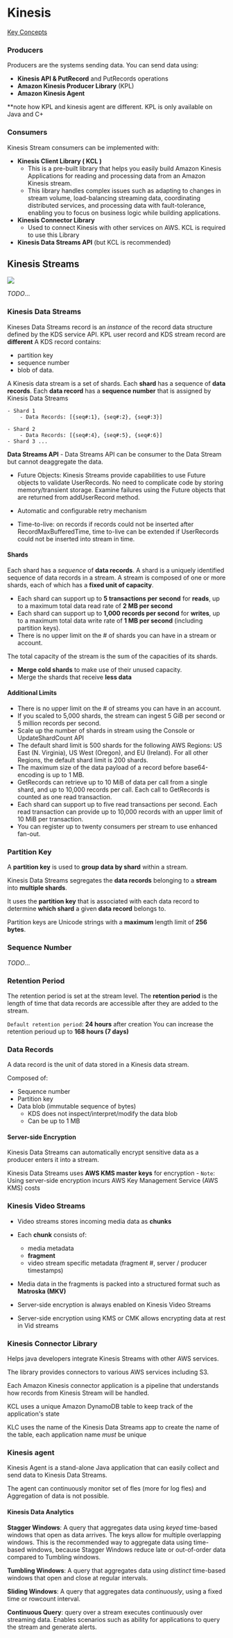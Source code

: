 # Kinesis

[Key Concepts](https://docs.aws.amazon.com/streams/latest/dev/key-concepts.html)

### Producers

Producers are the systems sending data.
You can send data using:
- **Kinesis API & PutRecord** and PutRecords operations
- **Amazon Kinesis Producer Library** (KPL)
- **Amazon Kinesis Agent**

**note how KPL and kinesis agent are different. KPL is only available on Java and C+

### Consumers

Kinesis Stream consumers can be implemented with:

- **Kinesis Client Library ( KCL )**
    - This is a pre-built library that helps you easily build Amazon Kinesis Applications for reading and processing data from an Amazon Kinesis stream.
    - This library handles complex issues such as adapting to changes in stream volume, load-balancing streaming data, coordinating distributed services, and processing data with fault-tolerance, enabling you to focus on business logic while building applications.
- **Kinesis Connector Library**
    - Used to connect Kinesis with other services on AWS. KCL is required to use this Library
- **Kinesis Data Streams API** (but KCL is recommended)

## Kinesis Streams
![](../../assets/amazon_kinesis_streams.png)

_TODO_...

### Kinesis Data Streams

Kineses Data Streams record is an _instance_ of the record data structure defined by the KDS service API. KPL user record and KDS stream record are **different** A KDS record contains:
- partition key
- sequence number
- blob of data.

A Kinesis data stream is a set of shards. Each **shard** has a sequence of **data records**. Each **data record** has a **sequence number** that is assigned by Kinesis Data Streams

```
- Shard 1
    - Data Records: [{seq#:1}, {seq#:2}, {seq#:3}]

- Shard 2
    - Data Records: [{seq#:4}, {seq#:5}, {seq#:6}]
- Shard 3 ...
```

**Data Streams API** -  Data Streams API can be consumer to the Data Stream but cannot deaggregate the data.

- Future Objects: Kinesis Streams provide capabilities to use Future objects to validate UserRecords. No need to complicate code by storing memory/transient storage. Examine failures using the Future objects that are returned from addUserRecord method.

- Automatic and configurable retry mechanism

- Time-to-live: on records if records could not be inserted after RecordMaxBufferedTime, time to-live can be extended if UserRecords could not be inserted into stream in time.

#### Shards

Each shard has a _sequence_ of **data records**. A shard is a uniquely identified sequence of data records in a stream. A stream is composed of one or more shards, each of which has a **fixed unit of capacity**.

- Each shard can support up to **5 transactions per second** for **reads**, up to a maximum total data read rate of **2 MB per second**
- Each shard can support up to **1,000 records per second** for **writes**, up to a maximum total data write rate of **1 MB per second** (including partition keys).
- There is no upper limit on the # of shards you can have in a stream or account.

The total capacity of the stream is the sum of the capacities of its shards.

- **Merge cold shards** to make use of their unused capacity.
- Merge the shards that receive **less data**

#### Additional Limits

- There is no upper limit on the # of streams you can have in an account.
- If you scaled to 5,000 shards, the stream can ingest 5 GiB per second or 5 million records per second.
- Scale up the number of shards in  stream using the Console or UpdateShardCount API
- The default shard limit is 500 shards for the following AWS Regions: US East (N. Virginia), US West (Oregon), and EU (Ireland). For all other Regions, the default shard limit is 200 shards.
- The maximum size of the data payload of a record before base64-encoding is up to 1 MB.
- GetRecords can retrieve up to 10 MiB of data per call from a single shard, and up to 10,000 records per call. Each call to GetRecords is counted as one read transaction.
- Each shard can support up to five read transactions per second. Each read transaction can provide up to 10,000 records with an upper limit of 10 MiB per transaction.
- You can register up to twenty consumers per stream to use enhanced fan-out.

### Partition Key
A **partition key** is used to **group data by shard** within a stream.

Kinesis Data Streams segregates the **data records** belonging to a **stream** into **multiple shards**.

It uses the **partition key** that is associated with each data record to determine **which shard** a given **data record** belongs to.

Partition keys are Unicode strings with a **maximum** length limit of **256 bytes**.

### Sequence Number

_TODO_...

### Retention Period
The retention period is set at the stream level. The **retention period** is the length of time that data records are accessible after they are added to the stream.

`Default retention period`: **24 hours** after creation
You can increase the retention perioud up to **168 hours (7 days)**

### Data Records
A data record is the unit of data stored in a Kinesis data stream.

Composed of:
- Sequence number
- Partition key
- Data blob (immutable sequence of bytes)
    - KDS does not inspect/interpret/modify the data blob
    - Can be up to 1 MB

#### Server-side Encryption

Kinesis Data Streams can automatically encrypt sensitive data as a producer enters it into a stream.

Kinesis Data Streams uses **AWS KMS master keys** for encryption
    - `Note`: Using server-side encryption incurs AWS Key Management Service (AWS KMS) costs

### Kinesis Video Streams

- Video streams stores incoming media data as **chunks**
- Each **chunk** consists of:
    - media metadata
    - **fragment**
    - video stream specific metadata (fragment #, server / producer timestamps)
- Media data in the fragments is packed into a structured format such as **Matroska (MKV)**

- Server-side encryption is always enabled on Kinesis Video Streams
- Server-side encryption using KMS or CMK allows encrypting data at rest in Vid streams

### Kinesis Connector Library

Helps java developers integrate Kinesis Streams with other AWS services.

The library provides connectors to various AWS services including S3.

Each Amazon Kinesis connector application is a pipeline that understands how records from Kinesis Stream will be handled.

KCL uses a unique Amazon DynamoDB table to keep track of the application's state

KLC uses the name of the Kinesis Data Streams app to create the name of the table, each application name _must_ be unique

### Kinesis agent

Kinesis Agent is a stand-alone Java application that can easily collect and send data to Kinesis Data Streams.

The agent can continuously monitor set of fles (more for log fles) and Aggregation of data is not possible.

#### Kinesis Data Analytics

**Stagger Windows**: A query that aggregates data using _keyed_ time-based windows that open as data arrives. The keys allow for multiple overlapping windows. This is the recommended way to aggregate data using time-based windows, because Stagger Windows reduce late or out-of-order data compared to Tumbling windows.

**Tumbling Windows**: A query that aggregates data using _distinct_ time-based windows that open and close at regular intervals.

**Sliding Windows**: A query that aggregates data _continuously_, using a fixed time or rowcount interval.

**Continuous Query**: query over a stream executes continuously over streaming data. Enables scenarios such as ability for applications to query the stream and generate alerts.